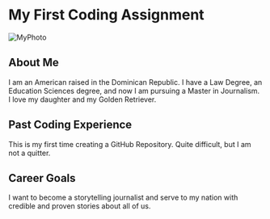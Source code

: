 # My First Coding Assignment
![MyPhoto](https://avatars.githubusercontent.com/u/179420615?v=4)

## About Me
I am an American raised in the Dominican Republic.  I have a Law Degree, an Education Sciences degree, and now I am pursuing a Master in Journalism. I love my daughter and my Golden Retriever. 

## Past Coding Experience
This is my first time creating a GitHub Repository. Quite difficult, but I am not a quitter. 

## Career Goals
I want to become a storytelling journalist and serve to my nation with credible and proven stories about all of us. 